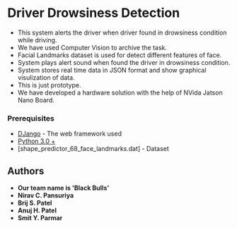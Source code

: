 # Driver Drowsiness Detection

- This system alerts the driver when driver found in drowsiness condition while driving.
- We have used Computer Vision to archive the task.
- Facial Landmarks dataset is used for detect different features of face.
- System plays alert sound when found the driver in drowsiness condition.
- System stores real time data in JSON format and show graphical visulization of data.
- This is just prototype.
- We have developed a hardware solution with the help of NVida Jatson Nano Board.


### Prerequisites

- [DJango](https://docs.djangoproject.com/en/3.0/) - The web framework used
- [Python 3.0 +](https://www.python.org/downloads/)
- [shape_predictor_68_face_landmarks.dat] - Dataset


## Authors

* **Our team name is 'Black Bulls'**
* **Nirav C. Pansuriya** 
* **Brij S. Patel** 
* **Anuj H. Patel** 
* **Smit Y. Parmar** 

